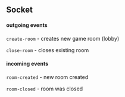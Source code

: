 ## Socket


#### outgoing events

`create-room` - creates new game room (lobby)

`close-room` - closes existing room


#### incoming events

`room-created` - new room created

`room-closed` - room was closed
